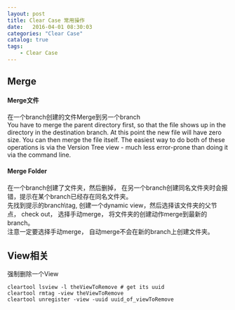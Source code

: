 ```yaml
---
layout: post
title: Clear Case 常用操作
date:   2016-04-01 08:30:03
categories: "Clear Case"
catalog: true
tags: 
    - Clear Case
---
```




## Merge

#### Merge文件

在一个branch创建的文件Merge到另一个branch   
You have to merge the parent directory first, so that the file shows up in the directory in the destination branch. At this point the new file will have zero size. You can then merge the file itself. The easiest way to do both of these operations is via the Version Tree view - much less error-prone than doing it via the command line.   

#### Merge Folder

在一个branch创建了文件夹，然后删掉， 在另一个branch创建同名文件夹时会报错，提示在某个branch已经存在同名文件夹。  
先找到提示的branch\tag, 创建一个dynamic view，然后选择该文件夹的父节点， check out， 选择手动merge， 将文件夹的创建动作merge到最新的branch。  
注意一定要选择手动merge， 自动merge不会在新的branch上创建文件夹。   

## View相关

强制删除一个View   

	cleartool lsview -l theViewToRemove # get its uuid
	cleartool rmtag -view theViewToRemove
	cleartool unregister -view -uuid uuid_of_viewToRemove
